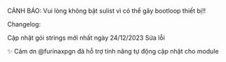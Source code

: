 CẢNH BÁO: Vui lòng không bật sulist vì có thể gây bootloop thiết bị!!

Changelog:

Cập nhật gói strings mới nhất ngày 24/12/2023
Sửa lỗi

✨ Cảm ơn @furinaxpgn đã hỗ trợ tính năng tự động cập nhật cho module 
